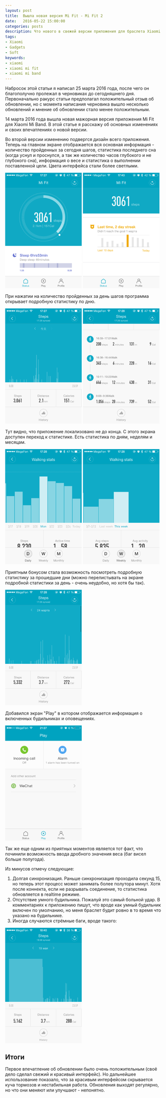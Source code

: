 ```yaml
---
layout: post
title:  Вышла новая версия Mi Fit - Mi Fit 2
date:   2016-05-22 15:00:00
categories: posts
description: Что нового в свежей версии приложения для браслета Xiaomi Mi Band (Mi Fit v2)
tags:
- Xiaomi
- Gadgets
- Soft
keywords:
- xiaomi
- xiaomi mi fit
- xiaomi mi band
---
```

Набросок этой статьи я написал 25 марта 2016 года, после чего он благополучно пролежал в черновиках до сегодняшнего дня. Первоначально ракурс статьи предполагал положительный отзыв об обновлении, 
но с момента написания черновика вышло несколько обновлений и мнение об обновлении стало менее положительным.

14 марта 2016 года вышла новая мажорная версия приложения Mi Fit для Xiaomi Mi Band. В этой статье я расскажу об основных изменениях и своих впечатлениях о новой версии.

<!--more-->

Во второй версии изменению подвергся дизайн всего приложения. Теперь на главном экране отображается вся основная информация - количество пройденных за сегодня шагов, статистика последнего сна 
(когда уснул и проснулся, а так же количество часов глубокого и не глубокого сна), информация о весе и статистика о выполнении поставленной цели. Цвета интерфейса стали более светлыми.

<img style="width: 49%" src="/public/images/2016-05-22-mi-fit-v2/main1.png">
<img style="width: 49%" src="/public/images/2016-05-22-mi-fit-v2/main2.png">

При нажатии на количество пройденных за день шагов программа открывает подробную статистику по дню. 

<img style="width: 49%" src="/public/images/2016-05-22-mi-fit-v2/day_stat1.png">
<img style="width: 49%" src="/public/images/2016-05-22-mi-fit-v2/day_stat2.png">

Тут видно, что приложение локализовано не до конца. С этого экрана доступен переход к статистике. Есть статистика по дням, неделям и месяцам.

<img style="width: 49%" src="/public/images/2016-05-22-mi-fit-v2/stat1.png">
<img style="width: 49%" src="/public/images/2016-05-22-mi-fit-v2/stat2.png">

Приятным бонусом стала возможность посмотреть подробную статистику за прошедшие дни (можно перелистывать на экране подробной статистики за день - очень неудобно, но хотя бы так).

<img style="width: 49%" src="/public/images/2016-05-22-mi-fit-v2/prev_stat.png">

Добавился экран "Play" в котором отображается информация о включенных будильниках и оповещениях.

<img style="width: 49%" src="/public/images/2016-05-22-mi-fit-v2/play_screen.png">

Так же еще одним из приятных моментов является тот факт, что починили возможность ввода дробного значения веса (баг висел больше полугода).

Из минусов отмечу следующие:
1. Долгая синхронизация. Раньше синхронизация проходила секунд 15, но теперь этот процесс может занимать более полутора минут. Хотя после коннекта, если не разрывать соединение, то 
статистика обновляется в realtime режиме.
2. Отсутствие умного будильника. Пожалуй это самый больной удар. В комментариях к приложению пишут, что вроде как умный будильник включен по умолчанию, но меня браслет будит ровно в то время что 
указано на будильнике.
3. Иногда случаются стрёмные баги, вроде такого:

<img style="width: 49%" src="/public/images/2016-05-22-mi-fit-v2/bug.png">

## Итоги
Первое впечатление об обновлении было очень положительным (своё дело сделал свежий и красивый интерфейс). Но дальнейшее использование показало, что за красивым интерфейсом скрывается куча 
тормозов и нестабильная работа. Обновления выходят регулярно, но что они меняют или улучшают - непонятно.